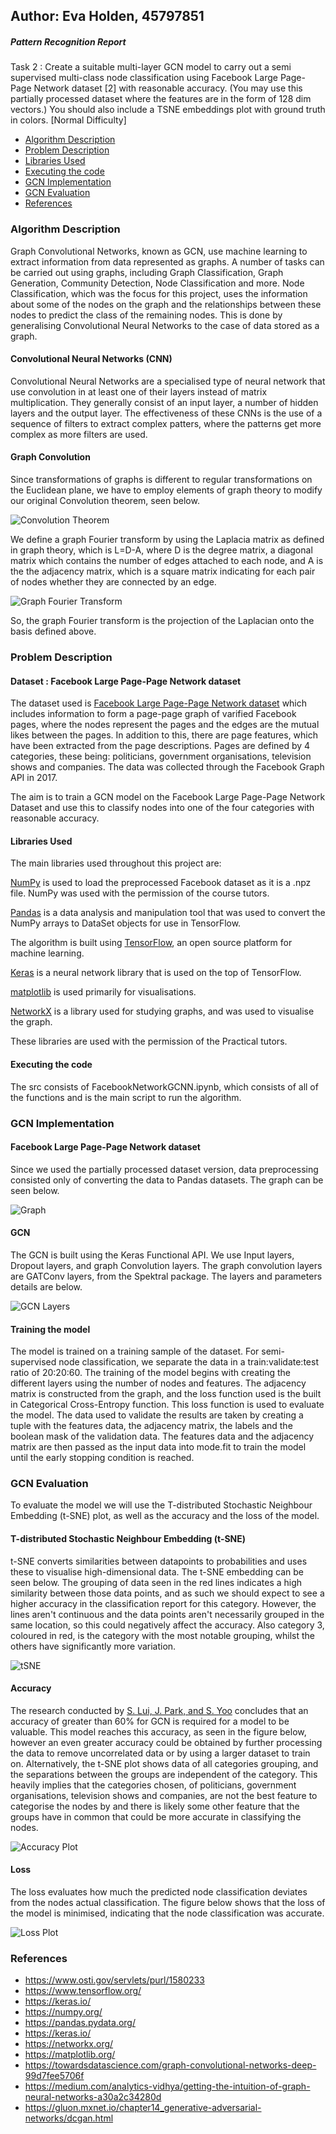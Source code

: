 ## Author: Eva Holden, 45797851


##### Pattern Recognition Report 
Task 2 : Create a suitable multi-layer GCN model to carry out a semi supervised multi-class node classification using Facebook Large Page-Page Network dataset [2] with reasonable accuracy. (You may use this partially
processed dataset where the features are in the form of 128 dim vectors.) You should also include a TSNE embeddings plot with ground truth in colors. [Normal Difficulty]



* [Algorithm Description](#Algorithm-Description)<br>
* [Problem Description](#Problem-Description)<br>
* [Libraries Used](#Libraries-Used)<br>
* [Executing the code](#Executing-the-code)<br>
* [GCN Implementation](#GCN-Implementation)<br>
* [GCN Evaluation](#GCN-Evaluation)<br>
* [References](#References)

### Algorithm Description 

Graph Convolutional Networks, known as GCN, use machine learning to extract information from data represented as graphs. A number of tasks can be carried out using graphs, including Graph Classification, Graph Generation, Community Detection, Node Classification and more. Node Classification, which was the focus for this project, uses the information about some of the nodes on the graph and the relationships between these nodes to predict the class of the remaining nodes. This is done by generalising Convolutional Neural Networks to the case of data stored as a graph.

#### Convolutional Neural Networks (CNN)
Convolutional Neural Networks are a specialised type of neural network that use convolution in at least one of their layers instead of matrix multiplication. They generally consist of an input layer, a number of hidden layers and the output layer. The effectiveness of these CNNs is the use of a sequence of filters to extract complex patters, where the patterns get more complex as more filters are used.

#### Graph Convolution
Since transformations of graphs is different to regular transformations on the Euclidean plane, we have to employ elements of graph theory to modify our original Convolution theorem, seen below. 

![Convolution Theorem](https://miro.medium.com/max/900/1*d63IS1Rn8TgYLN2V6XKndw.png)

We define a graph Fourier transform by using the Laplacia matrix as defined in graph theory, which is L=D-A, where D is the degree matrix, a diagonal matrix which contains the number of edges attached to each node, and A is the the adjacency matrix, which is a square matrix indicating for each pair of nodes whether they are connected by an edge. 

![Graph Fourier Transform](https://miro.medium.com/max/1050/1*pu68EGXQJvJRWfwbCFY3vA.png)

So, the graph Fourier transform is the projection of the Laplacian onto the basis defined above.


### Problem Description
#### Dataset : Facebook Large Page-Page Network dataset
The dataset used is [Facebook Large Page-Page Network dataset](https://snap.stanford.edu/data/facebook-large-page-page-network.html) which includes information to form a page-page graph of varified Facebook pages, where the nodes represent the pages and the edges are the mutual likes between the pages. In addition to this, there are page features, which have been extracted from the page descriptions. Pages are defined by 4 categories, these being: politicians, government organisations, television shows and companies. The data was collected through the Facebook Graph API in 2017. 

The aim is to train a GCN model on the Facebook Large Page-Page Network Dataset and use this to classify nodes into one of the four categories with reasonable accuracy.


#### Libraries Used
The main libraries used throughout this project are:

[NumPy](https://numpy.org/) is used to load the preprocessed Facebook dataset as it is a .npz file. NumPy was used with the permission of the course tutors.

[Pandas](https://pandas.pydata.org/) is a data analysis and manipulation tool that was used to convert the NumPy arrays to DataSet objects for use in TensorFlow.

The algorithm is built using [TensorFlow](https://www.tensorflow.org/), an open source platform for machine learning. 

[Keras](https://keras.io/) is a neural network library that is used on the top of TensorFlow.

[matplotlib](https://matplotlib.org/) is used primarily for visualisations.

[NetworkX](https://networkx.org/) is a library used for studying graphs, and was used to visualise the graph.

These libraries are used with the permission of the Practical tutors.

#### Executing the code

The src consists of FacebookNetworkGCNN.ipynb, which consists of all of the functions and is the main script to run the algorithm.

### GCN Implementation

#### Facebook Large Page-Page Network dataset
Since we used the partially processed dataset version, data preprocessing consisted only of converting the data to Pandas datasets. The graph can be seen below.

![Graph](https://github.com/EvaHolden/PatternFlow/blob/topic-recognition/recognition/FacebookNetworkGCN/graph.png?raw=true)

#### GCN

The GCN is built using the Keras Functional API. We use Input layers, Dropout layers, and graph Convolution layers. The graph convolution layers are GATConv layers, from the Spektral package. The layers and parameters details are below. 

![GCN Layers](https://github.com/EvaHolden/PatternFlow/blob/topic-recognition/recognition/FacebookNetworkGCN/gcnlayer.JPG?raw=true)

#### Training the model

The model is trained on a training sample of the dataset. For semi-supervised node classification, we separate the data in a train:validate:test ratio of 20:20:60. The training of the model begins with creating the different layers using the number of nodes and features. The adjacency matrix is constructed from the graph, and the loss function used is the built in Categorical Cross-Entropy function. This loss function is used to evaluate the model. The data used to validate the results are taken by creating a tuple with the features data, the adjacency matrix, the labels and the boolean mask of the validation data. The features data and the adjacency matrix are then passed as the input data into mode.fit to train the model until the early stopping condition is reached.

### GCN Evaluation
To evaluate the model we will use the T-distributed Stochastic Neighbour Embedding (t-SNE) plot, as well as the accuracy and the loss of the model.

#### T-distributed Stochastic Neighbour Embedding (t-SNE)

t-SNE converts similarities between datapoints to probabilities and uses these to visualise high-dimensional data. The t-SNE embedding can be seen below. The grouping of data seen in the red lines indicates a high similarity between those data points, and as such we should expect to see a higher accuracy in the classification report for this category. However, the lines aren't continuous and the data points aren't necessarily grouped in the same location, so this could negatively affect the accuracy. Also category 3, coloured in red, is the category with the most notable grouping, whilst the others have significantly more variation. 

![tSNE](https://github.com/EvaHolden/PatternFlow/blob/topic-recognition/recognition/FacebookNetworkGCN/tsne.png?raw=true)

#### Accuracy
The research conducted by [S. Lui, J. Park, and S. Yoo](https://www.osti.gov/servlets/purl/1580233) concludes that an accuracy of greater than 60% for GCN is required for a model to be valuable. This model reaches this accuracy, as seen in the figure below, however an even greater accuracy could be obtained by further processing the data to remove uncorrelated data or by using a larger dataset to train on. Alternatively, the t-SNE plot shows data of all categories grouping, and the separations between the groups are independent of the category. This heavily implies that the categories chosen, of politicians, government organisations, television shows and companies, are not the best feature to categorise the nodes by and there is likely some other feature that the groups have in common that could be more accurate in classifying the nodes.

![Accuracy Plot](https://github.com/EvaHolden/PatternFlow/blob/topic-recognition/recognition/FacebookNetworkGCN/accuracy.png?raw=true)

#### Loss
The loss evaluates how much the predicted node classification deviates from the nodes actual classification. The figure below shows that the loss of the model is minimised, indicating that the node classification was accurate.

![Loss Plot](https://github.com/EvaHolden/PatternFlow/blob/topic-recognition/recognition/FacebookNetworkGCN/loss.png?raw=true)

### References
* https://www.osti.gov/servlets/purl/1580233 <br>
* https://www.tensorflow.org/<br>
* https://keras.io/<br>
* https://numpy.org/ <br>
* https://pandas.pydata.org/ <br>
* https://keras.io/ <br>
* https://networkx.org/ <br>
* https://matplotlib.org/<br>
* https://towardsdatascience.com/graph-convolutional-networks-deep-99d7fee5706f<br>
* https://medium.com/analytics-vidhya/getting-the-intuition-of-graph-neural-networks-a30a2c34280d<br>
* https://gluon.mxnet.io/chapter14_generative-adversarial-networks/dcgan.html
